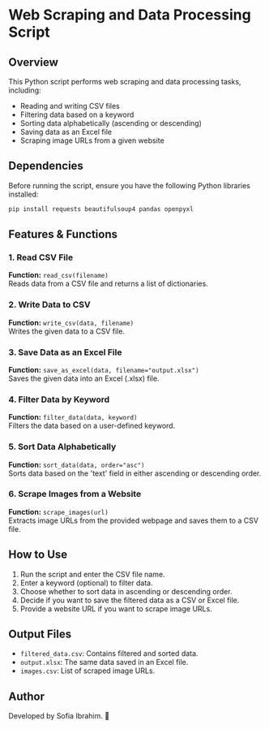# Web Scraping and Data Processing Script

## Overview

This Python script performs web scraping and data processing tasks, including:

- Reading and writing CSV files
- Filtering data based on a keyword
- Sorting data alphabetically (ascending or descending)
- Saving data as an Excel file
- Scraping image URLs from a given website

## Dependencies

Before running the script, ensure you have the following Python libraries installed:

```bash
pip install requests beautifulsoup4 pandas openpyxl
```

## Features & Functions

### 1. Read CSV File

**Function:** `read_csv(filename)`  
Reads data from a CSV file and returns a list of dictionaries.

### 2. Write Data to CSV

**Function:** `write_csv(data, filename)`  
Writes the given data to a CSV file.

### 3. Save Data as an Excel File

**Function:** `save_as_excel(data, filename="output.xlsx")`  
Saves the given data into an Excel (.xlsx) file.

### 4. Filter Data by Keyword

**Function:** `filter_data(data, keyword)`  
Filters the data based on a user-defined keyword.

### 5. Sort Data Alphabetically

**Function:** `sort_data(data, order="asc")`  
Sorts data based on the 'text' field in either ascending or descending order.

### 6. Scrape Images from a Website

**Function:** `scrape_images(url)`  
Extracts image URLs from the provided webpage and saves them to a CSV file.

## How to Use

1. Run the script and enter the CSV file name.
2. Enter a keyword (optional) to filter data.
3. Choose whether to sort data in ascending or descending order.
4. Decide if you want to save the filtered data as a CSV or Excel file.
5. Provide a website URL if you want to scrape image URLs.

## Output Files

- `filtered_data.csv`: Contains filtered and sorted data.
- `output.xlsx`: The same data saved in an Excel file.
- `images.csv`: List of scraped image URLs.

## Author

Developed by Sofia Ibrahim. 🚀